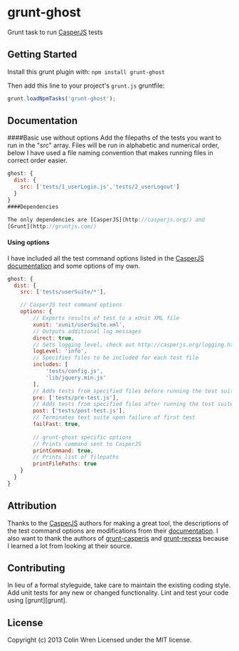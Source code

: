 # grunt-ghost

Grunt task to run [CasperJS](http://casperjs.org/) tests

## Getting Started
Install this grunt plugin with: `npm install grunt-ghost`

Then add this line to your project's `grunt.js` gruntfile:

```javascript
grunt.loadNpmTasks('grunt-ghost');
```

## Documentation
####Basic use without options
Add the filepaths of the tests you want to run in the "src" array. Files will be run in alphabetic and numerical order, below I have used a file naming convention that makes running files in correct order easier.
```javascript
ghost: {
  dist: {
    src: ['tests/1_userLogin.js','tests/2_userLogout']
  }
}
####Dependencies

The only dependencies are [CasperJS](http://casperjs.org/) and
[Grunt](http://gruntjs.com/)
```
#### Using options
I have included all the test command options listed in the [CasperJS documentation]( http://casperjs.org/testing.html#casper-test-command) and some options of my own.
```javascript
ghost: {
  dist: {
    src: ['tests/userSuite/*'],

    // CasperJS test command options
    options: {
        // Exports results of test to a xUnit XML file
        xunit: 'xunit/userSuite.xml',
        // Outputs additional log messages
        direct: true,
        // Sets logging level, check out http://casperjs.org/logging.html
        logLevel: 'info',
        // Specifies files to be included for each test file
        includes: [
            'tests/config.js',
            'lib/jquery.min.js'
        ],
        // Adds tests from specified files before running the test suite
        pre: ['tests/pre-test.js'],
        // Adds tests from specified files after running the test suite
        post: ['tests/post-test.js'],
        // Terminates test suite upon failure of first test
        failFast: true,
        
        // grunt-ghost specific options
        // Prints command sent to CasperJS
        printCommand: true,
        // Prints list of filepaths
        printFilePaths: true
    }
  }
}
```
## Attribution

Thanks to the [CasperJS](http://casperjs.org) authors for making a great tool, the descriptions of the test command options are modifications from their [documentation]( http://casperjs.org/testing.html#casper-test-command). I also want to thank the authors of [grunt-casperjs](https://github.com/ronaldlokers/grunt-casperjs) and [grunt-recess](https://github.com/sindresorhus/grunt-recess) because I learned a lot from looking at their source.

## Contributing
In lieu of a formal styleguide, take care to maintain the existing coding style. Add unit tests for any new or changed functionality. Lint and test your code using [grunt][grunt].

## License
Copyright (c) 2013 Colin Wren
Licensed under the MIT license.
